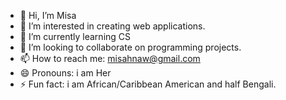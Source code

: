 - 👋 Hi, I’m Misa
- 👀 I’m interested in creating web applications.
- 🌱 I’m currently learning CS
- 💞️ I’m looking to collaborate on programming projects. 
- 📫 How to reach me: misahnaw@gmail.com
- 😄 Pronouns: i am Her
- ⚡ Fun fact: i am African/Caribbean American and half Bengali.

<!---
Cybersunami/Cybersunami is a ✨ special ✨ repository because its `README.md` (this file) appears on your GitHub profile.
You can click the Preview link to take a look at your changes.
--->
